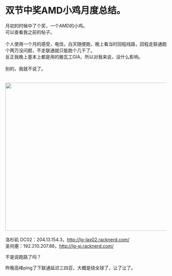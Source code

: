 # 双节中奖AMD小鸡月度总结。


月初的时候中了个奖，一个AMD的小鸡。<br />
可以查看我之前的帖子。<br />
<br />
个人使用一个月的感受，电信，白天随便跑，晚上看当时回程线路，回程走联通跑个两万没问题，不走联通就只能跑个几千了。<br />
反正我晚上基本上都是用的搬瓦工GIA，所以对我来说，没什么影响。<br />
<br />
别的，我就不说了。<br />
<br />
<img id="aimg_g4COx" onclick="zoom(this, this.src, 0, 0, 0)" class="zoom" src="https://s1.ax1x.com/2020/10/30/BYGzDA.png" onmouseover="img_onmouseoverfunc(this)" onload="thumbImg(this)" border="0" alt="" /><br />
<br />
<img id="aimg_SD41k" onclick="zoom(this, this.src, 0, 0, 0)" class="zoom" width="600" height="462" src="https://s1.ax1x.com/2020/10/30/BYJCUP.png" onmouseover="img_onmouseoverfunc(this)" onclick="zoom(this)" style="cursor:pointer" border="0" alt="" /><br />
<br />
洛杉矶 DC02：204.13.154.3，http://lg-lax02.racknerd.com/<br />
圣何塞：192.210.207.88，http://lg-sj.racknerd.com/

不是说跑路了吗？

昨晚高峰ping了下联通延迟三四百，大概是绕全球了，让了让了。
